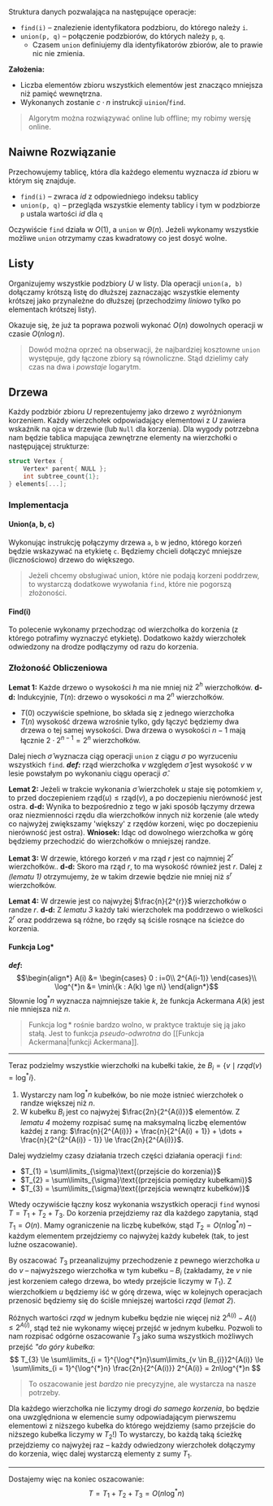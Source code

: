 Struktura danych pozwalająca na następujące operacje:

- `find(i)` – znalezienie identyfikatora podzbioru, do którego należy `i`.
- `union(p, q)` – połączenie podzbiorów, do których należy `p`, `q`.
	- Czasem `union` definiujemy dla identyfikatorów zbiorów, ale to prawie nic nie zmienia.

**Założenia:**

- Liczba elementów zbioru wszystkich elementów jest znacząco mniejsza niż pamięć wewnętrzna.
- Wykonanych zostanie $c \cdot n$ instrukcji `uinion`/`find`.

> Algorytm można rozwiązywać online lub offline; my robimy wersję online.

## Naiwne Rozwiązanie

Przechowujemy tablicę, która dla każdego elementu wyznacza *id* zbioru w którym się znajduje.

- `find(i)` – zwraca *id* z odpowiedniego indeksu tablicy
- `union(p, q)` – przegląda wszystkie elementy tablicy i tym w podzbiorze `p` ustala wartości *id* dla `q`

Oczywiście `find` działa w $O(1)$, a `union` w $\Theta(n)$.
Jeżeli wykonamy wszystkie możliwe `union` otrzymamy czas kwadratowy co jest dosyć wolne.

## Listy

Organizujemy wszystkie podzbiory $U$ w listy. Dla operacji `union(a, b)` dołączamy krótszą listę do dłuższej zaznaczając wszystkie elementy krótszej jako przynależne do dłuższej (przechodzimy *liniowo* tylko po elementach krótszej listy).

Okazuje się, że już ta poprawa pozwoli wykonać $O(n)$ dowolnych operacji w czasie $O(n\log n)$.

> Dowód można oprzeć na obserwacji, że najbardziej kosztowne `union` występuje, gdy łączone zbiory są równoliczne. Stąd dzielimy cały czas na dwa i *powstaje* logarytm.

## Drzewa

Każdy podzbiór zbioru $U$ reprezentujemy jako drzewo z wyróżnionym korzeniem. Każdy wierzchołek odpowiadający elementowi z $U$ zawiera wskaźnik na ojca w drzewie (lub `Null` dla korzenia).
Dla wygody potrzebna nam będzie tablica mapująca zewnętrzne elementy na wierzchołki o następującej strukturze:

```c
struct Vertex {
	Vertex* parent{ NULL };
	int subtree_count{1};
} elements[...];
```

### Implementacja

#### Union(a, b, c)

Wykonując instrukcję połączymy drzewa `a`, `b` w jedno, którego korzeń będzie wskazywać na etykietę `c`.
Będziemy chcieli dołączyć mniejsze (licznościowo) drzewo do większego.

> Jeżeli chcemy obsługiwać union, które nie podają korzeni poddrzew, to wystarczą dodatkowe wywołania `find`, które nie pogorszą złożoności.

#### Find(i)

To polecenie wykonamy przechodząc od wierzchołka do korzenia (z którego potrafimy wyznaczyć etykietę).
Dodatkowo każdy wierzchołek odwiedzony na drodze podłączymy od razu do korzenia.

### Złożoność Obliczeniowa

**Lemat 1:**
Każde drzewo o wysokości $h$ ma nie mniej niż $2^h$ wierzchołków.
**d-d:**
Indukcyjnie, $T(n):$ drzewo o wysokości $n$ ma $2^n$ wierzchołków.

- $T(0)$ oczywiście spełnione, bo składa się z jednego wierzchołka
- $T(n)$ wysokość drzewa wzrośnie tylko, gdy łączyć będziemy dwa drzewa o tej samej wysokości. Dwa drzewa o wysokości $n-1$ mają łącznie $2\cdot2^{n-1} = 2^n$ wierzchołków.

Dalej niech  $\hat{\sigma}$ wyznacza ciąg operacji `union` z ciągu $\sigma$ po wyrzuceniu wszystkich `find`.
***def:*** $\text{rząd}$ wierzchołka $v$ względem $\hat{\sigma}$ jest wysokość $v$ w lesie powstałym po wykonaniu ciągu operacji $\hat\sigma$.

**Lemat 2:**
Jeżeli w trakcie wykonania $\hat{\sigma}$ wierzchołek $u$ staje się potomkiem $v$, to przed doczepieniem $\text{rząd}(u) \le \text{rząd}(v)$, a po doczepieniu nierówność jest ostra.
**d-d:**
Wynika to bezpośrednio z tego w jaki sposób łączymy drzewa oraz niezmienności rzędu dla wierzchołków innych niż korzenie (ale wtedy co najwyżej zwiększamy 'większy' z rzędów korzeni, więc po doczepieniu nierówność jest ostra).
**Wniosek:**
Idąc od dowolnego wierzchołka w górę będziemy przechodzić do wierzchołków o mniejszej randze.

**Lemat 3:**
W drzewie, którego korzeń $v$ ma rząd $r$ jest co najmniej $2^{r}$ wierzchołków..
**d-d:**
Skoro ma rząd $r$, to ma wysokość również jest $r$. Dalej z *(lematu 1)* otrzymujemy, że w takim drzewie będzie nie mniej niż $s^{r}$ wierzchołków.

**Lemat 4:**
W drzewie jest co najwyżej $\frac{n}{2^{r}}$ wierzchołków o randze $r$.
**d-d:**
Z *lematu 3* każdy taki wierzchołek ma poddrzewo o wielkości $2^{r}$ oraz poddrzewa są różne, bo rzędy są ściśle rosnące na ścieżce do korzenia.

#### Funkcja Log*

***def*:**
$$\begin{align*}
A(i) &= \begin{cases}
0 : i=0\\
2^{A(i-1)}
\end{cases}\\
\log^{*}n &= \min\{k : A(k) \ge n\}
\end{align*}$$
Słownie $\log^{*} n$ wyznacza najmniejsze takie $k$, że funkcja Ackermana $A(k)$ jest nie mniejsza niż $n$.

> Funkcja $\log*$ rośnie bardzo wolno, w praktyce traktuje się ją jako stałą.
> Jest to funkcja *pseudo-odwrotna* do [[Funkcja Ackermana|funkcji Ackermana]].

---

Teraz podzielmy wszystkie wierzchołki na kubełki takie, że $B_{i} = \{v \mid rząd(v) = \log^{*} i\}$.

1. Wystarczy nam $\log^{*}n$ kubełków, bo nie może istnieć wierzchołek o randze większej niż $n$.
2. W kubełku $B_{i}$ jest co najwyżej $\frac{2n}{2^{A(i)}}$ elementów. Z *lematu 4* możemy rozpisać sumę na maksymalną liczbę elementów każdej z rang: $\frac{n}{2^{A(i)}} + \frac{n}{2^{A(i) + 1}} + \dots + \frac{n}{2^{2^{A(i)} - 1}} \le \frac{2n}{2^{A(i)}}$.

Dalej wydzielmy czasy działania trzech części działania operacji `find`:

- $T_{1} = \sum\limits_{\sigma}\text{(przejście do korzenia)}$
- $T_{2} = \sum\limits_{\sigma}\text{(przejścia pomiędzy kubełkami)}$
- $T_{3} = \sum\limits_{\sigma}\text{(przejścia wewnątrz kubełków)}$

Wtedy oczywiście łączny kosz wykonania wszystkich operacji `find` wynosi $T = T_{1} + T_{2} + T_{3}$.
Do korzenia przejdziemy raz dla każdego zapytania, stąd $T_{1} = O(n)$.
Mamy ograniczenie na liczbę kubełków, stąd $T_{2} = O(n\log^{*}n)$ – każdym elementem przejdziemy co najwyżej każdy kubełek (tak, to jest luźne oszacowanie).

By oszacować $T_{3}$ przeanalizujmy przechodzenie z pewnego wierzchołka $u$ do $v$ – najwyższego wierzchołka w tym kubełku – $B_{i}$ (zakładamy, że $v$ nie jest korzeniem całego drzewa, bo wtedy przejście liczymy w $T_{1}$).
Z wierzchołkiem $u$ będziemy iść w górę drzewa, więc w kolejnych operacjach przenosić będziemy się do ściśle mniejszej wartości $rząd$ (*lemat 2*).

Różnych wartości $rząd$ w jednym kubełku będzie nie więcej niż $2^{A(i)} - A(i) \le 2^{A(i)}$, stąd też nie wykonamy więcej przejść w jednym kubełku.
Pozwoli to nam rozpisać odgórne oszacowanie $T_{3}$ jako suma wszystkich możliwych przejść *"do góry kubełka*:
$$
T_{3} \le \sum\limits_{i = 1}^{\log^{*}n}\sum\limits_{v \in B_{i}}2^{A(i)} \le \sum\limits_{i = 1}^{\log^{*}n} \frac{2n}{2^{A(i)}} 2^{A(i)} = 2n\log^{*}n
$$
> To oszacowanie jest *bardzo* nie precyzyjne, ale wystarcza na nasze potrzeby.

Dla każdego wierzchołka nie liczymy drogi *do samego korzenia*, bo będzie ona uwzględniona w elemencie sumy odpowiadającym pierwszemu elementowi z niższego kubełka do którego wejdziemy (samo przejście do niższego kubełka liczymy w $T_{2}$!)
To wystarczy, bo każdą taką ścieżkę przejdziemy co najwyżej raz – każdy odwiedzony wierzchołek dołączymy do korzenia, więc dalej wystarczą elementy z sumy $T_{1}$.

---

Dostajemy więc na koniec oszacowanie:
$$
T = T_{1} + T_{2} + T_{3} = O(n\log^{*}n)
$$
